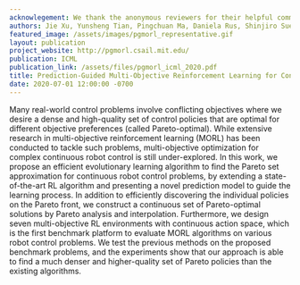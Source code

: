 ```yaml
---
acknowlegement: We thank the anonymous reviewers for their helpful comments in revising the paper. This work is supported by Intelligence Advanced Research Projects Activity (grant No. 2019-19020100001), Defense Advanced Research Projects Agency (grant No. N66001-15-C-4030), and the National Science Foundation (grant No. CMMI-1644558).
authors: Jie Xu, Yunsheng Tian, Pingchuan Ma, Daniela Rus, Shinjiro Sueda, Wojciech Matusik
featured_image: /assets/images/pgmorl_representative.gif
layout: publication
project_website: http://pgmorl.csail.mit.edu/
publication: ICML
publication_link: /assets/files/pgmorl_icml_2020.pdf
title: Prediction-Guided Multi-Objective Reinforcement Learning for Continuous Robot Control
date: 2020-07-01 12:00:00 -0700
---
```


Many real-world control problems involve conflicting objectives where we desire a dense and high-quality set of control policies that are optimal for different objective preferences (called Pareto-optimal). While extensive research in multi-objective reinforcement learning (MORL) has been conducted to tackle such problems, multi-objective optimization for complex continuous robot control is still under-explored. In this work, we propose an efficient evolutionary learning algorithm to find the Pareto set approximation for continuous robot control problems, by extending a state-of-the-art RL algorithm and presenting a novel prediction model to guide the learning process. In addition to efficiently discovering the individual policies on the Pareto front, we construct a continuous set of Pareto-optimal solutions by Pareto analysis and interpolation. Furthermore, we design seven multi-objective RL environments with continuous action space, which is the first benchmark platform to evaluate MORL algorithms on various robot control problems. We test the previous methods on the proposed benchmark problems, and the experiments show that our approach is able to find a much denser and higher-quality set of Pareto policies than the existing algorithms.